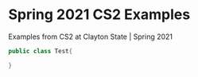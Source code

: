 # Spring 2021 CS2 Examples
Examples from CS2 at Clayton State | Spring 2021

```java
public class Test{

}
```
